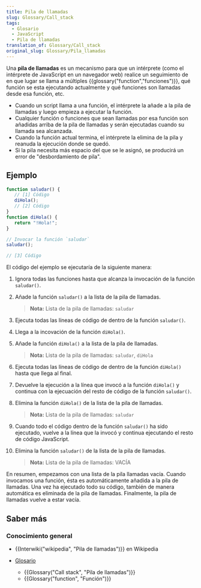 ```yaml
---
title: Pila de llamadas
slug: Glossary/Call_stack
tags:
  - Glosario
  - JavaScript
  - Pila de llamadas
translation_of: Glossary/Call_stack
original_slug: Glossary/Pila_llamadas
---
```

Una **pila de llamadas** es un mecanismo para que un intérprete (como el intérprete de JavaScript en un navegador web) realice un seguimiento de en que lugar se llama a múltiples {{glossary("function","funciones")}}, qué función se esta ejecutando actualmente y qué funciones son llamadas desde esa función, etc.

- Cuando un script llama a una función, el intérprete la añade a la pila de llamadas y luego empieza a ejecutar la función.
- Cualquier función o funciones que sean llamadas por esa función son añadidas arriba de la pila de llamadas y serán ejecutadas cuando su llamada sea alcanzada.
- Cuando la función actual termina, el intérprete la elimina de la pila y reanuda la ejecución donde se quedó.
- Si la pila necesita más espacio del que se le asignó, se producirá un error de "desbordamiento de pila".

## Ejemplo

```js
function saludar() {
   // [1] Código
   diHola();
   // [2] Código
}
function diHola() {
   return "!Hola!";
}

// Invocar la función `saludar`
saludar();

// [3] Código
```

El código del ejemplo se ejecutaría de la siguiente manera:

1.  Ignora todas las funciones hasta que alcanza la invocación de la función `saludar()`.
2.  Añade la función `saludar()` a la lista de la pila de llamadas.

    > **Nota:** Lista de la pila de llamadas: `saludar`

3.  Ejecuta todas las líneas de código de dentro de la función `saludar()`.
4.  Llega a la incovación de la función `diHola()`.
5.  Añade la función `diHola()` a la lista de la pila de llamadas.

    > **Nota:** Lista de la pila de llamadas: `saludar`, `diHola`

6.  Ejecuta todas las líneas de código de dentro de la función `diHola()` hasta que llega al final.
7.  Devuelve la ejecución a la línea que invocó a la función `diHola()` y continua con la ejecuación del resto de código de la función `saludar()`.
8.  Elimina la función `diHola()` de la lista de la pila de llamadas.

    > **Nota:** Lista de la pila de llamadas: `saludar`

9.  Cuando todo el código dentro de la función `saludar()` ha sido ejecutado, vuelve a la línea que la invocó y continua ejecutando el resto de código JavaScript.
10. Elimina la función `saludar()` de la lista de la pila de llamadas.

    > **Nota:** Lista de la pila de llamadas: VACÍA

En resumen, empezamos con una lista de la pila llamadas vacía. Cuando invocamos una función, ésta es automáticamente añadida a la pila de llamadas. Una vez ha ejecutado todo su código, también de manera automática es eliminada de la pila de llamadas. Finalmente, la pila de llamadas vuelve a estar vacía.

## Saber más

### Conocimiento general

- {{Interwiki("wikipedia", "Pila de llamadas")}} en Wikipedia

- [Glosario](/es/docs/Glossary)
  - {{Glossary("Call stack", "Pila de llamadas")}}
  - {{Glossary("function", "Función")}}
